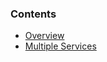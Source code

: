 <!-- usedin: [ _legacy_docker/deployment] - post: -->


### Contents

*   [Overview](#overview)
*   [Multiple Services](#multi-services)

